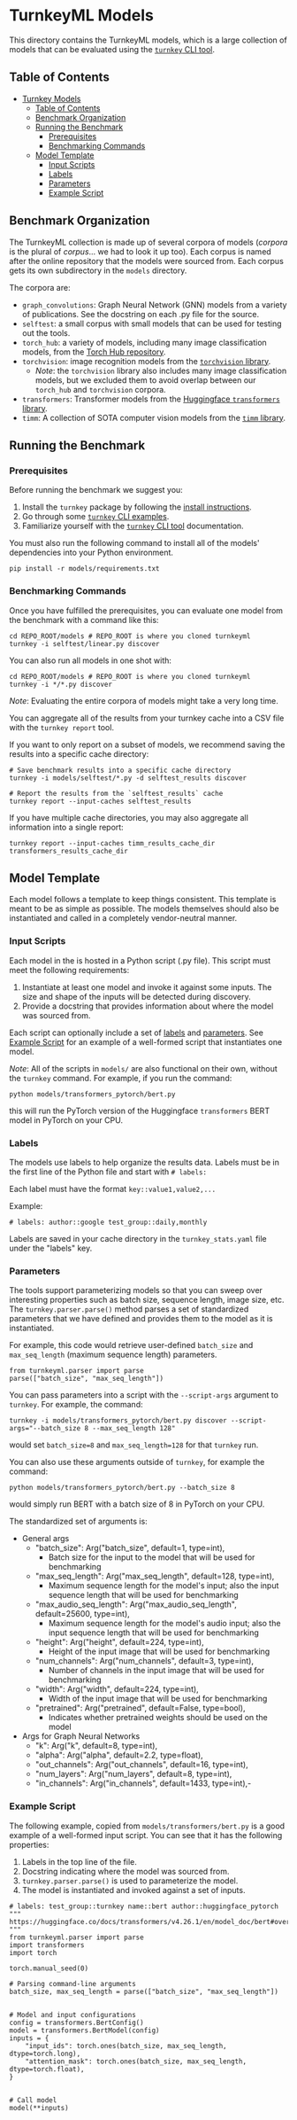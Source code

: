 # TurnkeyML Models

This directory contains the TurnkeyML models, which is a large collection of models that can be evaluated using the [`turnkey` CLI tool](https://github.com/onnx/turnkeyml/blob/main/docs/turnkey/tools_user_guide.md).

## Table of Contents

- [Turnkey Models](#turnkey-models)
  - [Table of Contents](#table-of-contents)
  - [Benchmark Organization](#benchmark-organization)
  - [Running the Benchmark](#running-the-benchmark)
    - [Prerequisites](#prerequisites)
    - [Benchmarking Commands](#benchmarking-commands)
  - [Model Template](#model-template)
    - [Input Scripts](#input-scripts)
    - [Labels](#labels)
    - [Parameters](#parameters)
    - [Example Script](#example-script)

## Benchmark Organization

The TurnkeyML collection is made up of several corpora of models (_corpora_ is the plural of _corpus_... we had to look it up too). Each corpus is named after the online repository that the models were sourced from. Each corpus gets its own subdirectory in the `models` directory. 

The corpora are:
- `graph_convolutions`: Graph Neural Network (GNN) models from a variety of publications. See the docstring on each .py file for the source.
- `selftest`: a small corpus with small models that can be used for testing out the tools.
- `torch_hub`: a variety of models, including many image classification models, from the [Torch Hub repository](https://github.com/pytorch/hub).
- `torchvision`: image recognition models from the [`torchvision` library](https://pytorch.org/vision/stable/index.html).
  - _Note_: the `torchvision` library also includes many image classification models, but we excluded them to avoid overlap between our `torch_hub` and `torchvision` corpora.
- `transformers`: Transformer models from the [Huggingface `transformers` library](https://huggingface.co/docs/transformers/index).
- `timm`: A collection of SOTA computer vision models from the [`timm` library](https://timm.fast.ai/).

## Running the Benchmark

### Prerequisites

Before running the benchmark we suggest you:
1. Install the `turnkey` package by following the [install instructions](https://github.com/onnx/turnkeyml/tree/main/docs/install.md).
1. Go through some [`turnkey` CLI examples](https://github.com/onnx/turnkeyml/tree/main/examples/turnkey/cli/readme.md).
1. Familiarize yourself with the [`turnkey` CLI tool](https://github.com/onnx/turnkeyml/blob/main/docs/turnkey/tools_user_guide.md) documentation.

You must also run the following command to install all of the models' dependencies into your Python environment.

`pip install -r models/requirements.txt`

### Benchmarking Commands

Once you have fulfilled the prerequisites, you can evaluate one model from the benchmark with a command like this:

```
cd REPO_ROOT/models # REPO_ROOT is where you cloned turnkeyml
turnkey -i selftest/linear.py discover
```

You can also run all models in one shot with:
```
cd REPO_ROOT/models # REPO_ROOT is where you cloned turnkeyml
turnkey -i */*.py discover
```

_Note_: Evaluating the entire corpora of models might take a very long time.

You can aggregate all of the results from your turnkey cache into a CSV file with the `turnkey report` tool.

If you want to only report on a subset of models, we recommend saving the results into a specific cache directory:

```
# Save benchmark results into a specific cache directory
turnkey -i models/selftest/*.py -d selftest_results discover

# Report the results from the `selftest_results` cache
turnkey report --input-caches selftest_results
```

If you have multiple cache directories, you may also aggregate all information into a single report:

```
turnkey report --input-caches timm_results_cache_dir transformers_results_cache_dir
```

## Model Template

Each model follows a template to keep things consistent. This template is meant to be as simple as possible. The models themselves should also be instantiated and called in a completely vendor-neutral manner.

### Input Scripts

Each model in the is hosted in a Python script (.py file). This script must meet the following requirements:
1. Instantiate at least one model and invoke it against some inputs. The size and shape of the inputs will be detected during discovery.
1. Provide a docstring that provides information about where the model was sourced from.

Each script can optionally include a set of [labels](#labels) and [parameters](#parameters). See [Example Script](#example-script) for an example of a well-formed script that instantiates one model.

_Note_: All of the scripts in `models/` are also functional on their own, without the `turnkey` command. For example, if you run the command:

```
python models/transformers_pytorch/bert.py
```

this will run the PyTorch version of the Huggingface `transformers` BERT model in PyTorch on your CPU.

### Labels

The models use labels to help organize the results data. Labels must be in the first line of the Python file and start with `# labels: `

Each label must have the format `key::value1,value2,...`

Example:

```
# labels: author::google test_group::daily,monthly
```
     
Labels are saved in your cache directory in the `turnkey_stats.yaml` file under the "labels" key.

### Parameters

The tools support parameterizing models so that you can sweep over interesting properties such as batch size, sequence length, image size, etc. The `turnkey.parser.parse()` method parses a set of standardized parameters that we have defined and provides them to the model as it is instantiated.

For example, this code would retrieve user-defined `batch_size` and `max_seq_length` (maximum sequence length) parameters.

```
from turnkeyml.parser import parse
parse(["batch_size", "max_seq_length"])
```

You can pass parameters into a script with the `--script-args` argument to `turnkey`. For example, the command:

```
turnkey -i models/transformers_pytorch/bert.py discover --script-args="--batch_size 8 --max_seq_length 128"
```

would set `batch_size=8` and `max_seq_length=128` for that `turnkey` run.

You can also use these arguments outside of `turnkey`, for example the command:

```
python models/transformers_pytorch/bert.py --batch_size 8
```

would simply run BERT with a batch size of 8 in PyTorch on your CPU.


The standardized set of arguments is:

- General args
    - "batch_size": Arg("batch_size", default=1, type=int),
        - Batch size for the input to the model that will be used for benchmarking
    - "max_seq_length": Arg("max_seq_length", default=128, type=int),
        - Maximum sequence length for the model's input; also the input sequence length that will be used for benchmarking
    - "max_audio_seq_length": Arg("max_audio_seq_length", default=25600, type=int),
        - Maximum sequence length for the model's audio input; also the input sequence length that will be used for benchmarking
    - "height": Arg("height", default=224, type=int),
        - Height of the input image that will be used for benchmarking
    - "num_channels": Arg("num_channels", default=3, type=int),
        - Number of channels in the input image that will be used for benchmarking
    - "width": Arg("width", default=224, type=int),
        - Width of the input image that will be used for benchmarking
    - "pretrained": Arg("pretrained", default=False, type=bool),
        - Indicates whether pretrained weights should be used on the model
- Args for Graph Neural Networks
    - "k": Arg("k", default=8, type=int),
    - "alpha": Arg("alpha", default=2.2, type=float),
    - "out_channels": Arg("out_channels", default=16, type=int),
    - "num_layers": Arg("num_layers", default=8, type=int),
    - "in_channels": Arg("in_channels", default=1433, type=int),- 

### Example Script

The following example, copied from `models/transformers/bert.py` is a good example of a well-formed input script. You can see that it has the following properties:

1. Labels in the top line of the file.
1. Docstring indicating where the model was sourced from.
1. `turnkey.parser.parse()` is used to parameterize the model.
1. The model is instantiated and invoked against a set of inputs.

```
# labels: test_group::turnkey name::bert author::huggingface_pytorch
"""
https://huggingface.co/docs/transformers/v4.26.1/en/model_doc/bert#overview
"""
from turnkeyml.parser import parse
import transformers
import torch

torch.manual_seed(0)

# Parsing command-line arguments
batch_size, max_seq_length = parse(["batch_size", "max_seq_length"])


# Model and input configurations
config = transformers.BertConfig()
model = transformers.BertModel(config)
inputs = {
    "input_ids": torch.ones(batch_size, max_seq_length, dtype=torch.long),
    "attention_mask": torch.ones(batch_size, max_seq_length, dtype=torch.float),
}


# Call model
model(**inputs)
```
